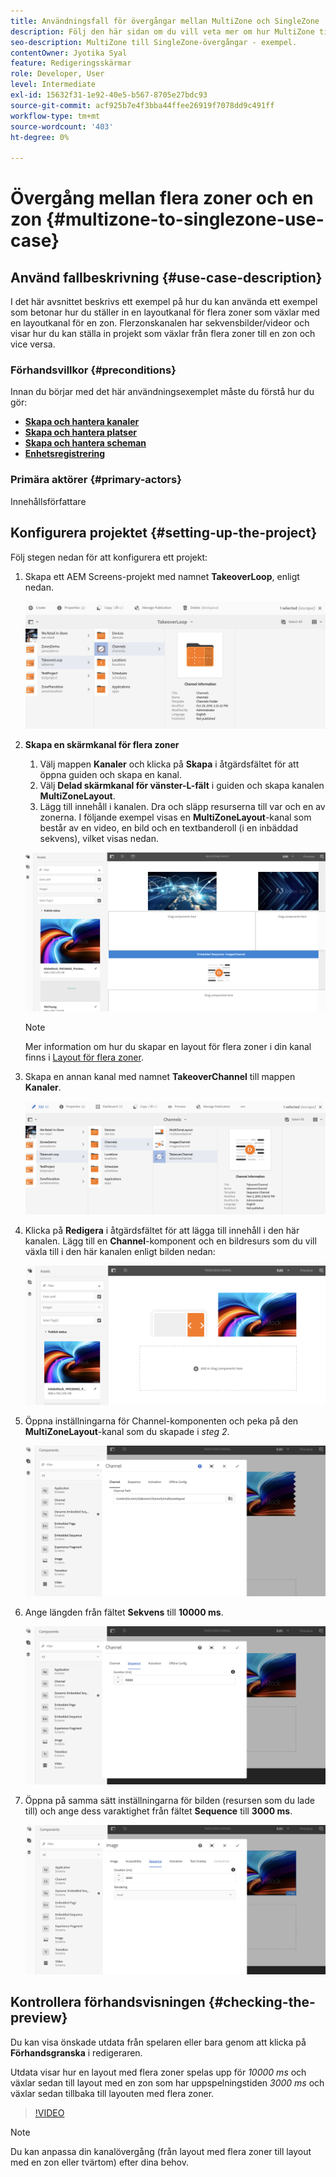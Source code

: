 ```yaml
---
title: Användningsfall för övergångar mellan MultiZone och SingleZone
description: Följ den här sidan om du vill veta mer om hur MultiZone till SingleZone-övergångar används.
seo-description: MultiZone till SingleZone-övergångar - exempel.
contentOwner: Jyotika Syal
feature: Redigeringsskärmar
role: Developer, User
level: Intermediate
exl-id: 15632f31-1e92-40e5-b567-8705e27bdc93
source-git-commit: acf925b7e4f3bba44ffee26919f7078dd9c491ff
workflow-type: tm+mt
source-wordcount: '403'
ht-degree: 0%

---
```


# Övergång mellan flera zoner och en zon {#multizone-to-singlezone-use-case}


## Använd fallbeskrivning {#use-case-description}

I det här avsnittet beskrivs ett exempel på hur du kan använda ett exempel som betonar hur du ställer in en layoutkanal för flera zoner som växlar med en layoutkanal för en zon. Flerzonskanalen har sekvensbilder/videor och visar hur du kan ställa in projekt som växlar från flera zoner till en zon och vice versa.

### Förhandsvillkor {#preconditions}

Innan du börjar med det här användningsexemplet måste du förstå hur du gör:

* **[Skapa och hantera kanaler](managing-channels.md)**
* **[Skapa och hantera platser](managing-locations.md)**
* **[Skapa och hantera scheman](managing-schedules.md)**
* **[Enhetsregistrering](device-registration.md)**

### Primära aktörer {#primary-actors}

Innehållsförfattare

## Konfigurera projektet {#setting-up-the-project}

Följ stegen nedan för att konfigurera ett projekt:

1. Skapa ett AEM Screens-projekt med namnet **TakeoverLoop**, enligt nedan.

   ![resurs](assets/mz-to-sz1.png)


1. **Skapa en skärmkanal för flera zoner**

   1. Välj mappen **Kanaler** och klicka på **Skapa** i åtgärdsfältet för att öppna guiden och skapa en kanal.
   1. Välj **Delad skärmkanal för vänster-L-fält** i guiden och skapa kanalen **MultiZoneLayout**.
   1. Lägg till innehåll i kanalen. Dra och släpp resurserna till var och en av zonerna. I följande exempel visas en **MultiZoneLayout**-kanal som består av en video, en bild och en textbanderoll (i en inbäddad sekvens), vilket visas nedan.

   ![resurs](assets/mz-to-sz2.png)

   >[!NOTE]
   >
   >Mer information om hur du skapar en layout för flera zoner i din kanal finns i [Layout för flera zoner](multi-zone-layout-aem-screens.md).


1. Skapa en annan kanal med namnet **TakeoverChannel** till mappen **Kanaler**.

   ![resurs](assets/mz-to-sz3.png)

1. Klicka på **Redigera** i åtgärdsfältet för att lägga till innehåll i den här kanalen. Lägg till en **Channel**-komponent och en bildresurs som du vill växla till i den här kanalen enligt bilden nedan:

   ![resurs](assets/mz-to-sz4.png)

1. Öppna inställningarna för Channel-komponenten och peka på den **MultiZoneLayout**-kanal som du skapade i *steg 2*.

   ![resurs](assets/mz-to-sz5.png)

1. Ange längden från fältet **Sekvens** till **10000 ms**.

   ![resurs](assets/mz-to-sz6.png)

1. Öppna på samma sätt inställningarna för bilden (resursen som du lade till) och ange dess varaktighet från fältet **Sequence** till **3000 ms**.

   ![resurs](assets/mz-to-sz7.png)

## Kontrollera förhandsvisningen {#checking-the-preview}

Du kan visa önskade utdata från spelaren eller bara genom att klicka på **Förhandsgranska** i redigeraren.

Utdata visar hur en layout med flera zoner spelas upp för *10000 ms* och växlar sedan till layout med en zon som har uppspelningstiden *3000 ms* och växlar sedan tillbaka till layouten med flera zoner.

>[!VIDEO](https://video.tv.adobe.com/v/30366)

>[!NOTE]
>
>Du kan anpassa din kanalövergång (från layout med flera zoner till layout med en zon eller tvärtom) efter dina behov.
